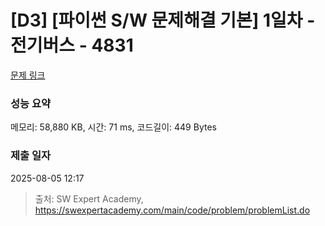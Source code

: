 # [D3] [파이썬 S/W 문제해결 기본] 1일차 - 전기버스 - 4831 

[문제 링크](https://swexpertacademy.com/main/code/problem/problemDetail.do?contestProbId=AWTLS24ao9ADFAVT) 

### 성능 요약

메모리: 58,880 KB, 시간: 71 ms, 코드길이: 449 Bytes

### 제출 일자

2025-08-05 12:17



> 출처: SW Expert Academy, https://swexpertacademy.com/main/code/problem/problemList.do